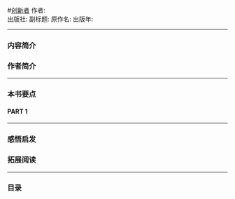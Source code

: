 #[创新者](https://)
作者:  
出版社: 
副标题: 
原作名: 
出版年: 
***
### 内容简介 
### 作者简介 
***
### 本书要点
#### PART 1 
***
### 感悟启发
### 拓展阅读
***
### 目录
